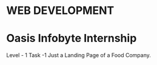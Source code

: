 # WEB DEVELOPMENT 
# Oasis Infobyte Internship

Level - 1 
Task -1
Just a Landing Page of a Food Company.
